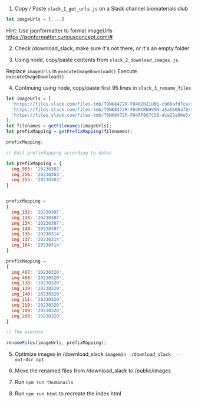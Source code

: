 1. Copy / Paste `slack_1_get_urls.js` on a Slack channel biomaterials club

```js
let imageUrls = [....]
```

Hint: Use jsonformatter to format imageUrls
https://jsonformatter.curiousconcept.com/#


2. Check /download_slack, make sure it's not there, or it's an empty folder

3. Using node, copy/paste contents from `slack_2_download_images.js`.

Replace `imageUrls` in `executeImageDownload()`
Execute `executeImageDownload()`

4. Continuing using node, copy/paste first 95 lines in `slack_3_rename_files`

```js
let imageUrls = [
  'https://files.slack.com/files-tmb/T9NK8472R-F04R2H21UNS-c966afd7ce/img_0909_720.jpg',
  'https://files.slack.com/files-tmb/T9NK8472R-F04RYRKHV9N-a5a5660af0/img_0919_720.jpg',
  'https://files.slack.com/files-tmb/T9NK8472R-F04RPB67C5B-dce23a90e5/',
];
let filenames = getFilenames(imageUrls);
let prefixMapping = getPrefixMapping(filenames);

prefixMapping;

// Edit prefixMapping according to dates

let prefixMapping = {
  img_983: '20230302',
  img_256: '20230303',
  img_255: '20230303'
}


prefixMapping =
{
  img_132: '20230307',
  img_133: '20230307',
  img_134: '20230307',
  img_148: '20230307',
  img_136: '20230314',
  img_137: '20230314',
  img_184: '20230314'
}

prefixMapping =
{
  img_467: '20230320',
  img_468: '20230320',
  img_138: '20230320',
  img_139: '20230320',
  img_140: '20230320',
  img_211: '20230320',
  img_210: '20230320',
  img_209: '20230320',
  img_208: '20230320'
}

// The execute

renameFiles(imageUrls, prefixMapping);
```

5. Optimize images in /download_slack
`imagemin ./download_slack  --out-dir opt`

6. Move the renamed files from /download_slack to /public/images

7. Run `npm run thumbnails`

8. Run `npm run html` to recreate the index.html
